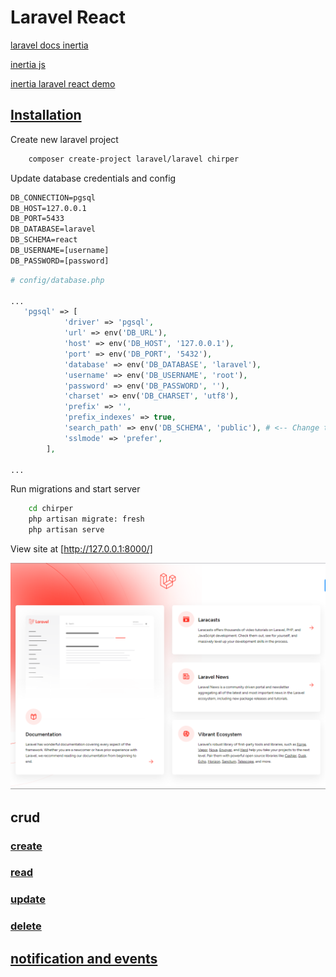 # Laravel React

[laravel docs inertia](https://laravel.com/docs/11.x/frontend#inertia)

[inertia js](https://inertiajs.com/)

[inertia laravel react demo](https://github.com/Landish/pingcrm-react)

## [Installation](https://bootcamp.laravel.com/inertia/installation)

Create new laravel project

```bash
    composer create-project laravel/laravel chirper
```

Update database credentials and config

```txt
DB_CONNECTION=pgsql
DB_HOST=127.0.0.1
DB_PORT=5433
DB_DATABASE=laravel
DB_SCHEMA=react
DB_USERNAME=[username]
DB_PASSWORD=[password]
```

```php
# config/database.php

...
   'pgsql' => [
            'driver' => 'pgsql',
            'url' => env('DB_URL'),
            'host' => env('DB_HOST', '127.0.0.1'),
            'port' => env('DB_PORT', '5432'),
            'database' => env('DB_DATABASE', 'laravel'),
            'username' => env('DB_USERNAME', 'root'),
            'password' => env('DB_PASSWORD', ''),
            'charset' => env('DB_CHARSET', 'utf8'),
            'prefix' => '',
            'prefix_indexes' => true,
            'search_path' => env('DB_SCHEMA', 'public'), # <-- Change this line
            'sslmode' => 'prefer',
        ],

...

```

Run migrations and start server

```bash
    cd chirper
    php artisan migrate: fresh
    php artisan serve
```

View site at [http://127.0.0.1:8000/]

![laravel installation home page](./assets/images/laravel-installation.png)

## crud

### [create](https://bootcamp.laravel.com/inertia/creating-chirps)

### [read](https://bootcamp.laravel.com/inertia/showing-chirps)

### [update](https://bootcamp.laravel.com/inertia/editing-chirps)

### [delete](https://bootcamp.laravel.com/inertia/deleting-chirps)

## [notification and events](https://bootcamp.laravel.com/inertia/notifications-and-events)
